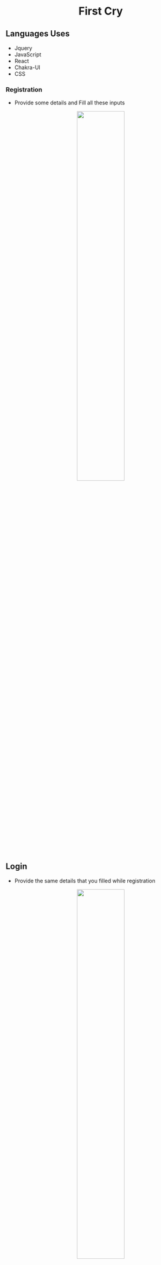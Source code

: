 <h1 align="center">First Cry</h1>

## Languages Uses
- Jquery
- JavaScript
- React
- Chakra-UI
- CSS

### Registration
- Provide some details and Fill all these inputs
<p align="center">
 <img width="50%" src="https://i.ibb.co/Y7n6rPv/image.png" />
</p>

## Login
- Provide the same details that you filled while registration

<p align="center">
 <img width="50%" src="https://i.ibb.co/FKMszgB/Screenshot-20230122-061001.png" />
</p>

# About <a href="https://www.firstcry.com/"> Firstcry.com </a>
 <p>
  Buy diapers, toys, clothes, car seats, strollers & much more. BEST 24/7 Customer Service, Shipping available across India. & Cash on Delivery available!
  You've visited this page 2 times.
 </p>
<p align="center" style="background: blue">
 <img width="50%" src="https://cdn.fcglcdn.com/brainbees/images/asia-fevrourite.png" />
 <img width="50%" src="https://cdn.fcglcdn.com/brainbees/images/more-then-products.png" />
</p>

## Things provide
- Baby food
- Baby Cloths for age ( 6 month's to 15 year )
- Some gifts available
- 30+ Brand available

<p align="center">
 <img width="50%" src="https://cdn.fcglcdn.com/brainbees/images/twenty-million.png" />
</p>
